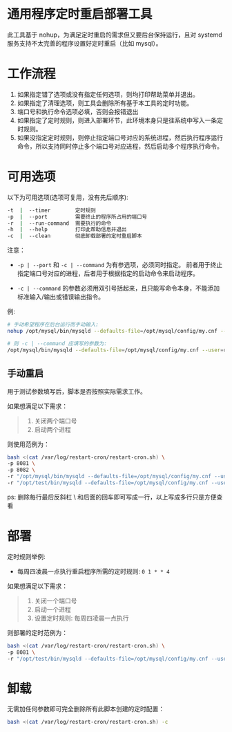 # 通用程序定时重启部署工具

此工具基于 nohup，为满足定时重启的需求但又要后台保持运行，且对 systemd 服务支持不太完善的程序设置好定时重启（比如 mysql）。

# 工作流程

1. 如果指定错了选项或没有指定任何选项，则均打印帮助菜单并退出。
2. 如果指定了清理选项，则工具会删除所有基于本工具的定时功能。
3. 端口号和执行命令选项必填，否则会报错退出
4. 如果指定了定时规则，则进入部署环节，此环境本身只是往系统中写入一条定时规则。
5. 如果没指定定时规则，则停止指定端口号对应的系统进程，然后执行程序运行命令，所以支持同时停止多个端口号对应进程，然后启动多个程序执行命令。


# 可用选项

以下为可用选项(选项可复用，没有先后顺序):

```bash
-t  |  --timer        定时规则
-p  |  --port         需要终止的程序所占用的端口号
-r  |  --run-command  需要执行的命令
-h  |  --help         打印此帮助信息并退出
-c  |  --clean        彻底卸载部署的定时重启脚本
```

注意：

- `-p | --port` 和 `-c | --command` 为有参选项，必须同时指定。 前者用于终止指定端口号对应的进程，后者用于根据指定的启动命令来启动程序。

- `-c | --command` 的参数必须用双引号括起来，且只能写命令本身，不能添加标准输入/输出或错误输出指令。

例:

```bash
# 手动希望程序在后台运行而手动输入:
nohup /opt/mysql/bin/mysqld --defaults-file=/opt/mysql/config/my.cnf --user=root >/dev/null 2>&1 &

# 则 -c | --command 应填写的参数为:
/opt/mysql/bin/mysqld --defaults-file=/opt/mysql/config/my.cnf --user=root

```

## 手动重启

用于测试参数填写后，脚本是否按照实际需求工作。

如果想满足以下需求：

>1. 关闭两个端口号
>2. 启动两个进程

则使用范例为：
```bash
bash <(cat /var/log/restart-cron/restart-cron.sh) \
-p 8081 \
-p 8082 \
-r "/opt/mysql/bin/mysqld --defaults-file=/opt/mysql/config/my.cnf --user=root" \
-r "/opt/test/bin/mysqld --defaults-file=/opt/mysql/config/my.cnf --user=mysql"

```

ps: 删除每行最后反斜杠 \ 和后面的回车即可写成一行，以上写成多行只是方便查看

# 部署
定时规则举例:
- 每周四凌晨一点执行重启程序所需的定时规则: `0 1 * * 4`

如果想满足以下需求：

>1. 关闭一个端口号
>2. 启动一个进程
>3. 设置定时规则: 每周四凌晨一点执行

则部署的定时范例为：
```bash
bash <(cat /var/log/restart-cron/restart-cron.sh) \
-p 8081 \
-r "/opt/test/bin/mysqld --defaults-file=/opt/mysql/config/my.cnf --user=mysql" -t "0 1 * * 4"

```


# 卸载

无需加任何参数即可完全删除所有此脚本创建的定时配置：

```bash
bash <(cat /var/log/restart-cron/restart-cron.sh) -c

```

